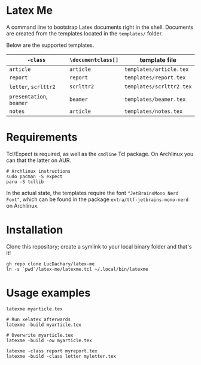 Latex Me
===
A command line to bootstrap Latex documents right in the shell. Documents are created from the
templates located in the `templates/` folder.

Below are the supported templates.

| `-class` | `\documentclass[]` | template file |
| --- | --- | --- |
| `article` | `article` | `templates/article.tex` |
| `report` | `report` | `templates/report.tex` |
| `letter`, `scrlttr2`  | `scrlttr2` | `templates/scrlttr2.tex` |
| `presentation`, `beamer` | `beamer` | `templates/beamer.tex` |
| `notes` | `article` | `templates/notes.tex` |

# Requirements
Tcl/Expect is required, as well as the `cmdline` Tcl package. On Archlinux you can that the latter
on AUR.
```shell
# Archlinux instructions
sudo pacman -S expect
paru -S tcllib
```

In the actual state, the templates require the font `"JetBrainsMono Nerd Font"`, which can be
found in the package `extra/ttf-jetbrains-mono-nerd` on Archlinux.

# Installation
Clone this repository; create a symlink to your local binary folder and that's it!
```shell
gh repo clone LucDachary/latex-me
ln -s `pwd`/latex-me/latexme.tcl ~/.local/bin/latexme
```

# Usage examples
```shell
latexme myarticle.tex

# Run xelatex afterwards
latexme -build myarticle.tex

# Overwrite myarticle.tex
latexme -build -ow myarticle.tex

latexme -class report myreport.tex
latexme -build -class letter myletter.tex
```
